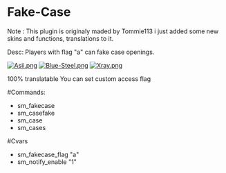# Fake-Case

Note : This plugin is originaly maded by Tommie113 i just added some new skins and functions, translations to it.

Desc:
Players with flag "a" can fake case openings.

[![Asii.png](https://i.postimg.cc/xTdWyJGC/Asii.png)](https://postimg.cc/Rqjsv0D5)
[![Blue-Steel.png](https://i.postimg.cc/mgvJsmvz/Blue-Steel.png)](https://postimg.cc/w1k05QTg)
[![Xray.png](https://i.postimg.cc/5y2k3TCG/Xray.png)](https://postimg.cc/S2HrQZV7)
 
100% translatable
You can set custom access flag



#Commands:

- sm_fakecase
- sm_casefake
- sm_case
- sm_cases



#Cvars 

- sm_fakecase_flag "a"
- sm_notify_enable "1"
